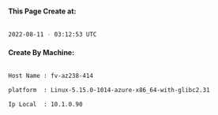 
   
#### This Page Create at:

```bash

2022-08-11 - 03:12:53 UTC

```

#### Create By Machine:

```bash

Host Name : fv-az238-414

platform  : Linux-5.15.0-1014-azure-x86_64-with-glibc2.31

Ip Local  : 10.1.0.90

```

